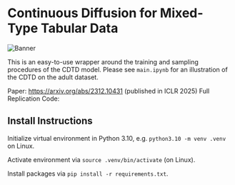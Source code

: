 # Continuous Diffusion for Mixed-Type Tabular Data

![Banner](https://github.com/muellermarkus/cdtd_simple/blob/main/images/cdtd_overview.png)


This is an easy-to-use wrapper around the training and sampling procedures of the CDTD model.
Please see `main.ipynb` for an illustration of the CDTD on the adult dataset.

Paper: https://arxiv.org/abs/2312.10431 (published in ICLR 2025)
Full Replication Code: 

## Install Instructions

Initialize virtual environment in Python 3.10, e.g. `python3.10 -m venv .venv` on Linux.

Activate environment via `source .venv/bin/activate` (on Linux).

Install packages via `pip install -r requirements.txt`.

